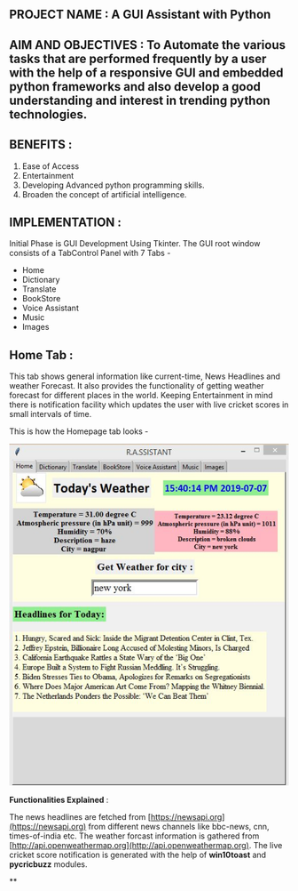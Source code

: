 ## PROJECT NAME : A GUI Assistant with Python

## AIM AND OBJECTIVES : To Automate the various tasks that are performed frequently by a user with the help of a responsive GUI and                                embedded python frameworks and also develop a good understanding and interest in trending python technologies.

## BENEFITS :
 1. Ease of Access
 2. Entertainment
 3. Developing Advanced python programming skills.
 4. Broaden the concept of artificial intelligence.
 
 ## IMPLEMENTATION :
 
 Initial Phase is GUI Development Using Tkinter.
 The GUI root window consists of a TabControl Panel with 7 Tabs -
 - Home
 - Dictionary
 - Translate
 - BookStore
 - Voice Assistant
 - Music 
 - Images
 
 ## Home Tab :
 This tab shows general information like current-time, News Headlines and weather Forecast. It also provides the functionality of getting weather forecast for different places in the world. Keeping Entertainment in mind there is notification facility which updates the user with live cricket scores in small intervals of time.
 
This is how the Homepage tab looks -
<p align="center"> <img src="/Python-Assistant/screenshots/homepage2.JPG"> </p>

**Functionalities Explained** :

The news headlines are fetched from [https://newsapi.org](https://newsapi.org) from different news channels like bbc-news, cnn, times-of-india etc.
The weather forcast information is gathered from [http://api.openweathermap.org](http://api.openweathermap.org).
The live cricket score notification is generated with the help of **win10toast** and **pycricbuzz** modules.

**
